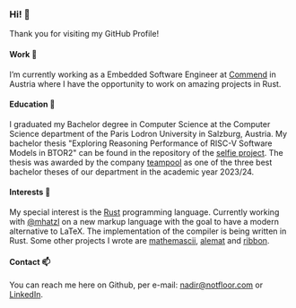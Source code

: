### Hi! 👋

Thank you for visiting my GitHub Profile!

#### Work 🔭

I’m currently working as a Embedded Software Engineer at [Commend](https://www.commend.com/) in Austria where I have the opportunity to 
work on amazing projects in Rust.

#### Education 🌱

I graduated my Bachelor degree in Computer Science at the Computer Science department of the Paris Lodron University in Salzburg, Austria. 
My bachelor thesis "Exploring Reasoning Performance of RISC-V Software Models in BTOR2" can be found in the repository of the 
[selfie project](https://github.com/cksystemsteaching/selfie/blob/main/theses/bachelor_thesis_fejzic.pdf). The thesis was awarded by the 
company [teampool](https://www.teampool.com/) as one of the three best bachelor theses of our department in the academic year 2023/24. 

#### Interests 🤔

My special interest is the [Rust](https://www.rust-lang.org/) programming language. Currently working with [@mhatzl](https://github.com/mhatzl) 
on a new markup language with the goal to have a modern alternative to LaTeX. The implementation of the compiler is being written in Rust.
Some other projects I wrote are [mathemascii](https://github.com/nfejzic/mathemascii), [alemat](https://github.com/nfejzic/alemat) 
and [ribbon](https://github.com/nfejzic/ribbon).

#### Contact 📫

You can reach me here on Github, per e-mail: [nadir@notfloor.com](mailto:nadir@notfloor.com) or [LinkedIn](https://www.linkedin.com/in/nfejzic).
